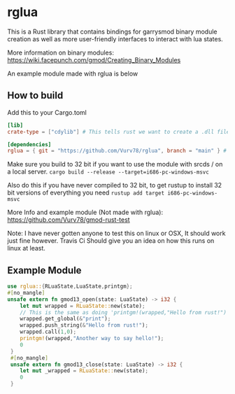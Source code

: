# rglua

This is a Rust library that contains bindings for garrysmod binary module creation as well as more user-friendly interfaces to interact with lua states.

More information on binary modules: https://wiki.facepunch.com/gmod/Creating_Binary_Modules

An example module made with rglua is below

## How to build

Add this to your Cargo.toml
```toml
[lib]
crate-type = ["cdylib"] # This tells rust we want to create a .dll file that links to C code.

[dependencies]
rglua = { git = "https://github.com/Vurv78/rglua", branch = "main" } # This gives you all of the good stuff w/ bindings
```

Make sure you build to 32 bit if you want to use the module with srcds / on a local server.
``cargo build --release --target=i686-pc-windows-msvc``

Also do this if you have never compiled to 32 bit, to get rustup to install 32 bit versions of everything you need
``rustup add target i686-pc-windows-msvc``

More Info and example module (Not made with rglua): https://github.com/Vurv78/gmod-rust-test

Note:
I have never gotten anyone to test this on linux or OSX, It should work just fine however. Travis Ci Should give you an idea on how this runs on linux at least.

## Example Module
```rust
use rglua::{RLuaState,LuaState,printgm};
#[no_mangle]
unsafe extern fn gmod13_open(state: LuaState) -> i32 {
    let mut wrapped = RLuaState::new(state);
    // This is the same as doing 'printgm!(wrapped,"Hello from rust!")'
    wrapped.get_global(&"print");
    wrapped.push_string(&"Hello from rust!");
    wrapped.call(1,0);
    printgm!(wrapped,"Another way to say hello!");
    0
 }
 #[no_mangle]
 unsafe extern fn gmod13_close(state: LuaState) -> i32 {
    let mut _wrapped = RLuaState::new(state);
    0
 }
```
